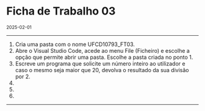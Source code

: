 <h1>Ficha de Trabalho 03</h1>
<small>2025-02-01</small>
<br>

<hr>
<ol>
<li> Cria uma pasta com o nome UFCD10793_FT03.</li>

<li> Abre o Visual Studio Code, acede ao menu File (Ficheiro) e escolhe a opção que permite abrir uma pasta. Escolhe a pasta criada no ponto 1.
</li>

<li> 
    Escreve um programa que solicite um número inteiro ao utilizador e caso o mesmo seja maior que 20, devolva o resultado da sua divisão por 2. 
</li>

<li> 

</li>

<li>  

</li>

<li> 


</li>

</ol>
<hr>
